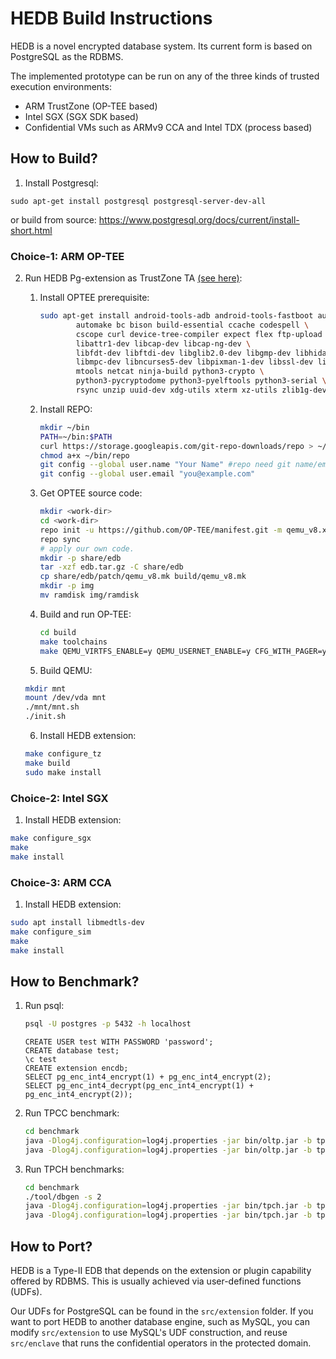 # HEDB Build Instructions

HEDB is a novel encrypted database system. Its current form is based on PostgreSQL as the RDBMS.

The implemented prototype can be run on any of the three kinds of trusted execution environments:

- ARM TrustZone (OP-TEE based)
- Intel SGX (SGX SDK based)
- Confidential VMs such as ARMv9 CCA and Intel TDX (process based)

## How to Build?

1. Install Postgresql:

```shell
sudo apt-get install postgresql postgresql-server-dev-all
```
or build from source: https://www.postgresql.org/docs/current/install-short.html

### Choice-1: ARM OP-TEE

2. Run HEDB Pg-extension as TrustZone TA [(see here)]( https://optee.readthedocs.io/en/latest/building/gits/build.html):

  
   1. Install OPTEE prerequisite:

      ```bash
      sudo apt-get install android-tools-adb android-tools-fastboot autoconf \
              automake bc bison build-essential ccache codespell \
              cscope curl device-tree-compiler expect flex ftp-upload gdisk iasl \
              libattr1-dev libcap-dev libcap-ng-dev \
              libfdt-dev libftdi-dev libglib2.0-dev libgmp-dev libhidapi-dev \
              libmpc-dev libncurses5-dev libpixman-1-dev libssl-dev libtool make \
              mtools netcat ninja-build python3-crypto \
              python3-pycryptodome python3-pyelftools python3-serial \
              rsync unzip uuid-dev xdg-utils xterm xz-utils zlib1g-dev
      ```

   2. Install REPO:

      ```bash
      mkdir ~/bin
      PATH=~/bin:$PATH
      curl https://storage.googleapis.com/git-repo-downloads/repo > ~/bin/repo
      chmod a+x ~/bin/repo
      git config --global user.name "Your Name" #repo need git name/email config.
      git config --global user.email "you@example.com" 
      ```

   3. Get OPTEE source code:

      ``` bash
      mkdir <work-dir>
      cd <work-dir>
      repo init -u https://github.com/OP-TEE/manifest.git -m qemu_v8.xml
      repo sync
      # apply our own code.
      mkdir -p share/edb
      tar -xzf edb.tar.gz -C share/edb
      cp share/edb/patch/qemu_v8.mk build/qemu_v8.mk
      mkdir -p img
      mv ramdisk img/ramdisk
      ```

   4. Build and run OP-TEE:

      ```bash
      cd build
      make toolchains
      make QEMU_VIRTFS_ENABLE=y QEMU_USERNET_ENABLE=y CFG_WITH_PAGER=y run
      ```

   5. Build QEMU:

   ```bash
   mkdir mnt
   mount /dev/vda mnt
   ./mnt/mnt.sh
   ./init.sh 
   ```

   6. Install HEDB extension:

   ```bash
   make configure_tz
   make build 
   sudo make install
   ```

### Choice-2: Intel SGX

   1. Install HEDB extension:

   ```bash
   make configure_sgx
   make 
   make install
   ```

### Choice-3: ARM CCA

   1. Install HEDB extension:

   ```bash
   sudo apt install libmedtls-dev
   make configure_sim
   make 
   make install
   ```

## How to Benchmark?

1. Run psql:

   ```bash
   psql -U postgres -p 5432 -h localhost
   ```

   ```psql
   CREATE USER test WITH PASSWORD 'password';
   CREATE database test;
   \c test
   CREATE extension encdb;
   SELECT pg_enc_int4_encrypt(1) + pg_enc_int4_encrypt(2);
   SELECT pg_enc_int4_decrypt(pg_enc_int4_encrypt(1) + pg_enc_int4_encrypt(2));
   ```

2. Run TPCC benchmark:

   ```bash
   cd benchmark 
   java -Dlog4j.configuration=log4j.properties -jar bin/oltp.jar -b tpcc -o output -s 100 --config config/tpcc_config.xml --load true --execute false
   java -Dlog4j.configuration=log4j.properties -jar bin/oltp.jar -b tpcc -o output -s 100 --config config/tpcc_config.xml --load false --execute true
   ```

3. Run TPCH benchmarks:

   ```bash
   cd benchmark 
   ./tool/dbgen -s 2
   java -Dlog4j.configuration=log4j.properties -jar bin/tpch.jar -b tpch -o output -s 10 --config config/tpch_config.xml --load true --execute false
   java -Dlog4j.configuration=log4j.properties -jar bin/tpch.jar -b tpch -o output -s 10 --config config/tpch_config.xml --load false --execute true
   ```

## How to Port?

HEDB is a Type-II EDB that depends on the extension or plugin capability offered by RDBMS. This is usually achieved via user-defined functions (UDFs).

Our UDFs for PostgreSQL can be found in the `src/extension` folder. If you want to port HEDB to another database engine, such as MySQL, you can modify `src/extension` to use MySQL's UDF construction, and reuse `src/enclave` that runs the confidential operators in the protected domain.
